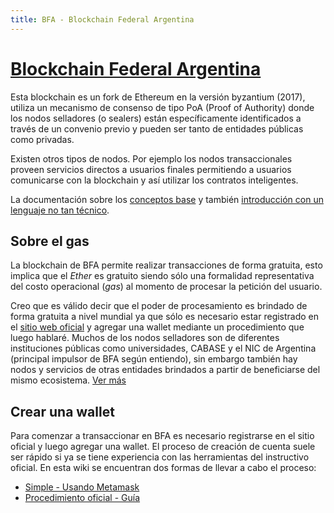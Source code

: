 ```yaml
---
title: BFA - Blockchain Federal Argentina
---
```

# [Blockchain Federal Argentina](https://bfa.ar)
Esta blockchain es un fork de Ethereum en la versión byzantium (2017), utiliza un mecanismo de consenso de tipo PoA (Proof of Authority) donde los nodos selladores (o sealers) están específicamente identificados a través de un convenio previo y pueden ser tanto de entidades públicas como privadas. 

Existen otros tipos de nodos. Por ejemplo los nodos transaccionales proveen servicios directos a usuarios finales permitiendo a usuarios comunicarse con la blockchain y así utilizar los contratos inteligentes.

La documentación sobre los [conceptos base](https://gitlab.bfa.ar/blockchain/docs/-/wikis/ConceptosYCompromisos) y también [introducción con un lenguaje no tan técnico](https://gitlab.bfa.ar/blockchain/docs/-/wikis/Brief-BFA).
## Sobre el gas
La blockchain de BFA permite realizar transacciones de forma gratuita, esto implica que el _Ether_ es gratuito siendo sólo una formalidad representativa del costo operacional (_gas_) al momento de procesar la petición del usuario.

Creo que es válido decir que el poder de procesamiento es brindado de forma gratuita a nivel mundial ya que sólo es necesario estar registrado en el [sitio web oficial](https://bfa.ar) y agregar una wallet mediante un procedimiento que luego hablaré. Muchos de los nodos selladores son de diferentes instituciones públicas como universidades, CABASE y el NIC de Argentina (principal impulsor de BFA según entiendo), sin embargo también hay nodos y servicios de otras entidades brindados a partir de beneficiarse del mismo ecosistema. [Ver más](https://bfa.ar/bfa/que-es-bfa)

## Crear una wallet
Para comenzar a transaccionar en BFA es necesario registrarse en el sitio oficial y luego agregar una wallet. El proceso de creación de cuenta suele ser rápido si ya se tiene experiencia con las herramientas del instructivo oficial. En esta wiki se encuentran dos formas de llevar a cabo el proceso:
- [Simple - Usando Metamask](./metamask-create-wallet)
- [Procedimiento oficial - Guía](./create-bfa-wallet-official-process)
